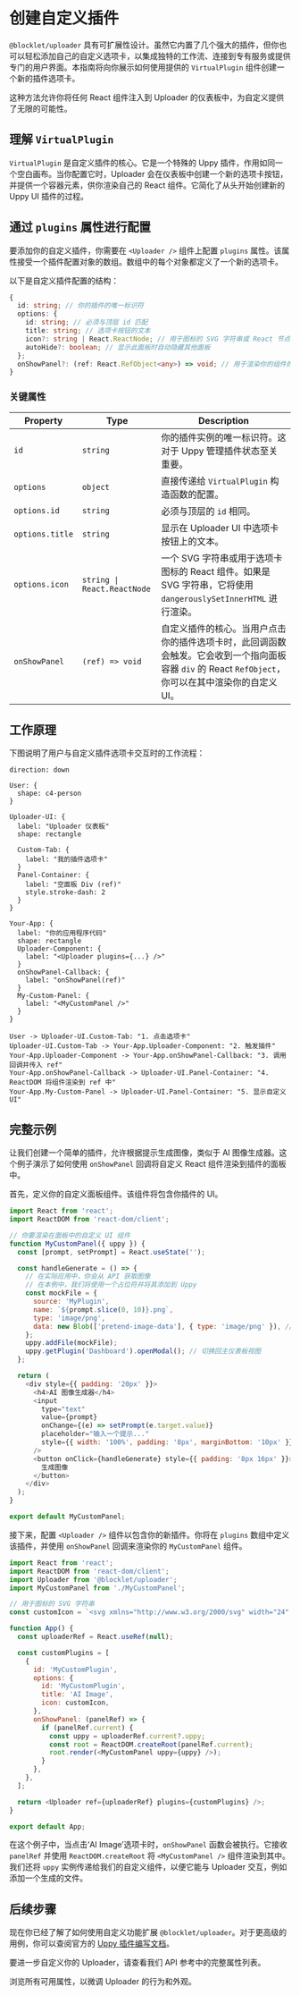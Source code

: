 # 创建自定义插件

`@blocklet/uploader` 具有可扩展性设计。虽然它内置了几个强大的插件，但你也可以轻松添加自己的自定义选项卡，以集成独特的工作流、连接到专有服务或提供专门的用户界面。本指南将向你展示如何使用提供的 `VirtualPlugin` 组件创建一个新的插件选项卡。

这种方法允许你将任何 React 组件注入到 Uploader 的仪表板中，为自定义提供了无限的可能性。

## 理解 `VirtualPlugin`

`VirtualPlugin` 是自定义插件的核心。它是一个特殊的 Uppy 插件，作用如同一个空白画布。当你配置它时，Uploader 会在仪表板中创建一个新的选项卡按钮，并提供一个容器元素，供你渲染自己的 React 组件。它简化了从头开始创建新的 Uppy UI 插件的过程。

## 通过 `plugins` 属性进行配置

要添加你的自定义插件，你需要在 `<Uploader />` 组件上配置 `plugins` 属性。该属性接受一个插件配置对象的数组。数组中的每个对象都定义了一个新的选项卡。

以下是自定义插件配置的结构：

```typescript UploaderProps.ts icon=logos:typescript
{
  id: string; // 你的插件的唯一标识符
  options: {
    id: string; // 必须与顶层 id 匹配
    title: string; // 选项卡按钮的文本
    icon?: string | React.ReactNode; // 用于图标的 SVG 字符串或 React 节点
    autoHide?: boolean; // 显示此面板时自动隐藏其他面板
  };
  onShowPanel?: (ref: React.RefObject<any>) => void; // 用于渲染你的组件的回调
}
```

### 关键属性

| Property | Type | Description |
|---|---|---|
| `id` | `string` | 你的插件实例的唯一标识符。这对于 Uppy 管理插件状态至关重要。 |
| `options` | `object` | 直接传递给 `VirtualPlugin` 构造函数的配置。 |
| `options.id` | `string` | 必须与顶层的 `id` 相同。 |
| `options.title` | `string` | 显示在 Uploader UI 中选项卡按钮上的文本。 |
| `options.icon` | `string \| React.ReactNode` | 一个 SVG 字符串或用于选项卡图标的 React 组件。如果是 SVG 字符串，它将使用 `dangerouslySetInnerHTML` 进行渲染。 |
| `onShowPanel` | `(ref) => void` | 自定义插件的核心。当用户点击你的插件选项卡时，此回调函数会触发。它会收到一个指向面板容器 `div` 的 React `RefObject`，你可以在其中渲染你的自定义 UI。 |

## 工作原理

下图说明了用户与自定义插件选项卡交互时的工作流程：

```d2
direction: down

User: {
  shape: c4-person
}

Uploader-UI: {
  label: "Uploader 仪表板"
  shape: rectangle

  Custom-Tab: {
    label: "我的插件选项卡"
  }
  Panel-Container: {
    label: "空面板 Div (ref)"
    style.stroke-dash: 2
  }
}

Your-App: {
  label: "你的应用程序代码"
  shape: rectangle
  Uploader-Component: {
    label: "<Uploader plugins={...} />"
  }
  onShowPanel-Callback: {
    label: "onShowPanel(ref)"
  }
  My-Custom-Panel: {
    label: "<MyCustomPanel />"
  }
}

User -> Uploader-UI.Custom-Tab: "1. 点击选项卡"
Uploader-UI.Custom-Tab -> Your-App.Uploader-Component: "2. 触发插件"
Your-App.Uploader-Component -> Your-App.onShowPanel-Callback: "3. 调用回调并传入 ref"
Your-App.onShowPanel-Callback -> Uploader-UI.Panel-Container: "4. ReactDOM 将组件渲染到 ref 中"
Your-App.My-Custom-Panel -> Uploader-UI.Panel-Container: "5. 显示自定义 UI"
```

## 完整示例

让我们创建一个简单的插件，允许根据提示生成图像，类似于 AI 图像生成器。这个例子演示了如何使用 `onShowPanel` 回调将自定义 React 组件渲染到插件的面板中。

首先，定义你的自定义面板组件。该组件将包含你插件的 UI。

```javascript MyCustomPanel.jsx icon=logos:react
import React from 'react';
import ReactDOM from 'react-dom/client';

// 你要渲染在面板中的自定义 UI 组件
function MyCustomPanel({ uppy }) {
  const [prompt, setPrompt] = React.useState('');

  const handleGenerate = () => {
    // 在实际应用中，你会从 API 获取图像
    // 在本例中，我们将使用一个占位符并将其添加到 Uppy
    const mockFile = {
      source: 'MyPlugin',
      name: `${prompt.slice(0, 10)}.png`,
      type: 'image/png',
      data: new Blob(['pretend-image-data'], { type: 'image/png' }), // 模拟文件数据
    };
    uppy.addFile(mockFile);
    uppy.getPlugin('Dashboard').openModal(); // 切换回主仪表板视图
  };

  return (
    <div style={{ padding: '20px' }}>
      <h4>AI 图像生成器</h4>
      <input
        type="text"
        value={prompt}
        onChange={(e) => setPrompt(e.target.value)}
        placeholder="输入一个提示..."
        style={{ width: '100%', padding: '8px', marginBottom: '10px' }}
      />
      <button onClick={handleGenerate} style={{ padding: '8px 16px' }}>
        生成图像
      </button>
    </div>
  );
}

export default MyCustomPanel;
```

接下来，配置 `<Uploader />` 组件以包含你的新插件。你将在 `plugins` 数组中定义该插件，并使用 `onShowPanel` 回调来渲染你的 `MyCustomPanel` 组件。

```javascript Uploader.jsx icon=logos:react
import React from 'react';
import ReactDOM from 'react-dom/client';
import Uploader from '@blocklet/uploader';
import MyCustomPanel from './MyCustomPanel';

// 用于图标的 SVG 字符串
const customIcon = `<svg xmlns="http://www.w3.org/2000/svg" width="24" height="24" viewBox="0 0 24 24" fill="none" stroke="currentColor" stroke-width="2" stroke-linecap="round" stroke-linejoin="round"><path d="m12 3-1.9 1.9a2.5 2.5 0 0 0 0 3.54l1.9 1.9"/><path d="m12 21 1.9-1.9a2.5 2.5 0 0 0 0-3.54l-1.9-1.9"/><path d="M3 12h18"/><path d="m3 12 1.9 1.9a2.5 2.5 0 0 0 3.54 0l1.9-1.9"/><path d="m21 12-1.9-1.9a2.5 2.5 0 0 0-3.54 0l-1.9 1.9"/></svg>`;

function App() {
  const uploaderRef = React.useRef(null);

  const customPlugins = [
    {
      id: 'MyCustomPlugin',
      options: {
        id: 'MyCustomPlugin',
        title: 'AI Image',
        icon: customIcon,
      },
      onShowPanel: (panelRef) => {
        if (panelRef.current) {
          const uppy = uploaderRef.current?.uppy;
          const root = ReactDOM.createRoot(panelRef.current);
          root.render(<MyCustomPanel uppy={uppy} />);
        }
      },
    },
  ];

  return <Uploader ref={uploaderRef} plugins={customPlugins} />;
}

export default App;
```

在这个例子中，当点击‘AI Image’选项卡时，`onShowPanel` 函数会被执行。它接收 `panelRef` 并使用 `ReactDOM.createRoot` 将 `<MyCustomPanel />` 组件渲染到其中。我们还将 `uppy` 实例传递给我们的自定义组件，以便它能与 Uploader 交互，例如添加一个生成的文件。

## 后续步骤

现在你已经了解了如何使用自定义功能扩展 `@blocklet/uploader`。对于更高级的用例，你可以查阅官方的 [Uppy 插件编写文档](https://uppy.io/docs/writing-plugins/)。

要进一步自定义你的 Uploader，请查看我们 API 参考中的完整属性列表。

<x-card data-title="<Uploader /> 组件属性" data-icon="lucide:component" data-href="/api-reference/uploader/component-props">
浏览所有可用属性，以微调 Uploader 的行为和外观。
</x-card>